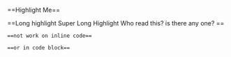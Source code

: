 ==Highlight Me==

==Long highlight Super Long Highlight 
Who read this? is there any one? ==

`==not work on inline code==`

```text
==or in code block==
```